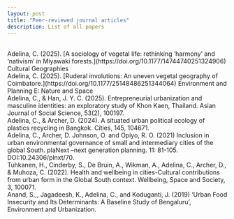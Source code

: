 ```yaml
---
layout: post
title: "Peer-reviewed journal articles"
description: List of all papers
---
```

<style>
  a {
    color: #054169ff;
    text-decoration: underline;
  }
  a:hover {
    color: #098cbcff;
  }
</style>

<br>
Adelina, C. (2025). [A sociology of vegetal life: rethinking ‘harmony’ and ‘nativism’ in Miyawaki forests.](https://doi.org/10.1177/14744740251324906) Cultural Geographies

<br>
Adelina, C. (2025). [Ruderal involutions:  An uneven vegetal geography  of Coimbatore.](https://doi.org/10.1177/25148486251344064) Environment and Planning E: Nature and Space

<br>
Adelina, C., & Han, J. Y. C. (2025). Entrepreneurial urbanization and masculine identities: an exploratory study of Khon Kaen, Thailand. Asian Journal of Social Science, 53(2), 100197.

<br>
Adelina, C., & Archer, D. (2024). A situated urban political ecology of plastics recycling in Bangkok. Cities, 145, 104671.

<br>
Adelina, C., Archer, D. Johnson, O. and Opiyo, R. O. (2021) Inclusion in urban environmental governance of small and intermediary cities of the global South. plaNext –next generation planning.  11: 81-105. DOI:10.24306/plnxt/70.

<br>
Tuhkanen, H., Cinderby, S., De Bruin, A., Wikman, A., Adelina, C., Archer, D., & Muhoza, C. (2022). Health and wellbeing in cities-Cultural contributions from urban form in the Global South context. Wellbeing, Space and Society, 3, 100071.

<br>
Anand, S.,, Jagadeesh, K., Adelina, C., and Koduganti, J. (2019) ‘Urban Food Insecurity and Its Determinants: A Baseline Study of Bengaluru’, Environment and Urbanization.
